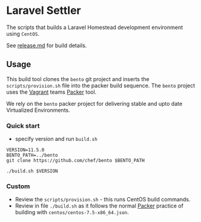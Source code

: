 # Laravel Settler

The scripts that builds a Laravel Homestead development environment using `CentOS`.

See [release.md](release.md) for build details.

## Usage

This build tool clones the `bento` git project and inserts the `scripts/provision.sh` file into the packer build sequence. The `bento` project uses the [Vagrant](https://www.vagrant.io/)  teams [Packer](https://www.packer.io/)  tool.

We rely on the `bento` packer project for delivering stable and upto date Virtualized Environments.

### Quick start

* specify version and run `build.sh`


```
VERSION=11.5.0
BENTO_PATH=../bento
git clone https://github.com/chef/bento $BENTO_PATH

./build.sh $VERSION
```


### Custom 
* Review the `scripts/provision.sh` - this runs CentOS build commands. 
* Review in file `./build.sh` as it follows the normal [Packer](https://www.packer.io/) practice of building  with `centos/centos-7.5-x86_64.json`. 
